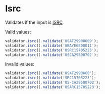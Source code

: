 # Isrc

Validates if the input is [ISRC](https://pt.wikipedia.org/wiki/ISRC).

Valid values:

```js
validator.isrc().validate('USAT29900609');
validator.isrc().validate('GBAYE6800011');
validator.isrc().validate('USRC15705223');
validator.isrc().validate('USCA29500702');
```

Invalid values:

```js
validator.isrc().validate('USAT2990060');
validator.isrc().validate('SRC15705223');
validator.isrc().validate('US-CA29500702');
validator.isrc().validate('USARC15705223');
```
